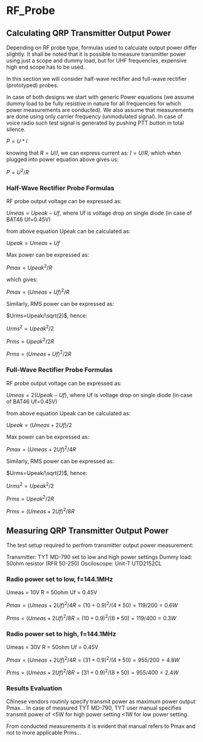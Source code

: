 # RF_Probe



## Calculating QRP Transmitter Output Power

Depending on RF probe type, formulas used to calculate output power differ slightly.
It shall be noted that it is possible to measure transmitter power using just a scope 
and dummy load, but for UHF frequencies, expensive high end scope has to be used.

In this section we will consider half-wave rectifier and full-wave rectifier (prototyped) probes.

In case of both designs we start with generic Power equations (we assume dummy load to be fully 
resistive in nature for all frequencies for which power measurements are conducted). We also assume
that measurements are done using only carrier frequency (unmodulated signal). In case of voice radio
such test signal is generated by pushing PTT button in total silence.

$P=U*I$

knowing that $R=U/I$, we can express current as: $I=U/R$, which when plugged into power equation above
gives us:

$P=U^2/R$

### Half-Wave Rectifier Probe Formulas

RF probe output voltage can be expressed as:

$Umeas=Upeak - Uf$, where Uf is voltage drop on single diode (in case of BAT46 Uf=0.45V)

from above equation Upeak can be calculated as:

$Upeak=Umeas+Uf$

Max power can be expressed as:

$Pmax=Upeak^2/R$

which gives:

$Pmax=(Umeas+Uf)^2/R$

Similarly, RMS power can be expressed as:

$Urms=Upeak/\sqrt(2)$, hence:

$Urms^2=Upeak^2/2$

$Prms=Upeak^2/2R$

$Prms=(Umeas+Uf)^2/2R$

### Full-Wave Rectifier Probe Formulas

RF probe output voltage can be expressed as:

$Umeas=2(Upeak - Uf)$, where Uf is voltage drop on single diode (in case of BAT46 Uf=0.45V)

from above equation Upeak can be calculated as:

$Upeak=(Umeas+2Uf)/2$

Max power can be expressed as:

$Pmax=(Umeas+2Uf)^2/4R$

Similarly, RMS power can be expressed as:

$Urms=Upeak/\sqrt(2)$, hence:

$Urms^2=Upeak^2/2$

$Prms=Upeak^2/2R$

$Prms=(Umeas+2Uf)^2/8R$


## Measuring QRP Transmitter Output Power

The test setup required to perfrom transmitter output power measurement:


Transmitter: TYT MD-790 set to low and high power settings
Dummy load: 50ohm resistor (RFR 50-250)
Osciloscope: Unit-T UTD2152CL

### Radio power set to low, f=144.1MHz

Umeas = 10V
R = 50ohm
Uf = 0.45V

$Pmax=(Umeas+2Uf)^2/4R=(10+0.9)^2/(4*50)=119/200=0.6W$

$Prms=(Umeas+2Uf)^2/8R=(10+0.9)^2/(8*50)=119/400=0.3W$

### Radio power set to high, f=144.1MHz

Umeas = 30V
R = 50ohm
Uf = 0.45V

$Pmax=(Umeas+2Uf)^2/4R=(31+0.9)^2/(4*50)=955/200=4.8W$

$Prms=(Umeas+2Uf)^2/8R=(31+0.9)^2/(8*50)=955/400=2.4W$

### Results Evaluation

Chinese vendors routinly specify transmit power as maximum power output Pmax...
In case of measured TYT MD-790, TYT user manual specifies transmit power 
of <5W for high power setting <1W for low power setting.

From conducted measurements it is evident that manual refers to Pmax and not 
to more applicable Prms...